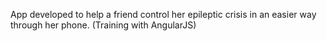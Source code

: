 App developed to help a friend control her epileptic crisis in an easier way through her phone.
(Training with AngularJS)
